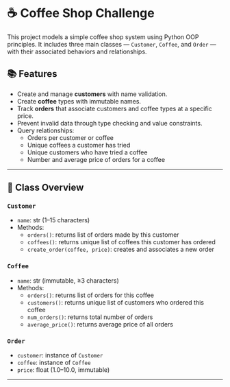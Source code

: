 
# ☕ Coffee Shop Challenge

This project models a simple coffee shop system using Python OOP principles. It includes three main classes — `Customer`, `Coffee`, and `Order` — with their associated behaviors and relationships.

## 📚 Features

- Create and manage **customers** with name validation.
- Create **coffee** types with immutable names.
- Track **orders** that associate customers and coffee types at a specific price.
- Prevent invalid data through type checking and value constraints.
- Query relationships:
  - Orders per customer or coffee
  - Unique coffees a customer has tried
  - Unique customers who have tried a coffee
  - Number and average price of orders for a coffee

---

## 🧱 Class Overview

### `Customer`
- `name`: str (1–15 characters)
- Methods:
  - `orders()`: returns list of orders made by this customer
  - `coffees()`: returns unique list of coffees this customer has ordered
  - `create_order(coffee, price)`: creates and associates a new order

### `Coffee`
- `name`: str (immutable, ≥3 characters)
- Methods:
  - `orders()`: returns list of orders for this coffee
  - `customers()`: returns unique list of customers who ordered this coffee
  - `num_orders()`: returns total number of orders
  - `average_price()`: returns average price of all orders

### `Order`
- `customer`: instance of `Customer`
- `coffee`: instance of `Coffee`
- `price`: float (1.0–10.0, immutable)

---

